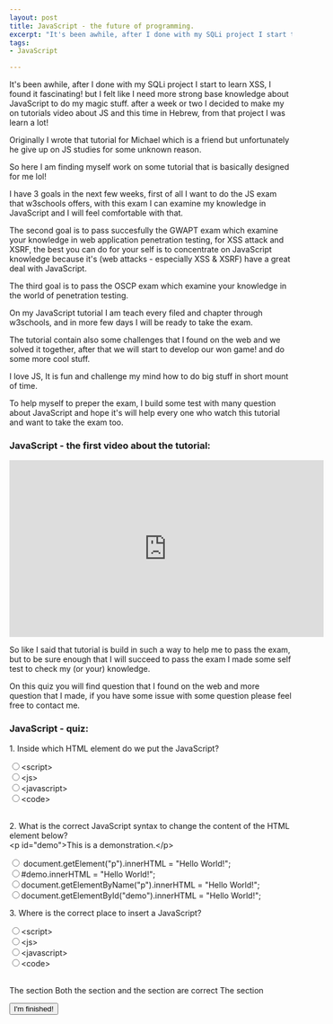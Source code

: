 ```yaml
---
layout: post
title: JavaScript - the future of programming.
excerpt: "It's been awhile, after I done with my SQLi project I start to learn XSS, I found it fascinating! but I felt like I need more strong base knowledge about JavaScript to do my magic stuff. after a week or two I decided to make my on tutorials video about JS and this time in Hebrew, from that project I was learn a lot!"
tags:
- JavaScript

---
```



It's been awhile, after I done with my SQLi project I start to learn XSS, I found it fascinating! but I felt like I need more strong base knowledge about JavaScript to do my magic stuff. after a week or two I decided to make my on tutorials video about JS and this time in Hebrew, from that project I was learn a lot!

Originally I wrote that tutorial for Michael which is a friend but unfortunately he give up on JS studies for some unknown reason.

So here I am finding myself work on some tutorial that is basically designed for me lol!

I have 3 goals in the next few weeks, first of all I want to do the JS exam that w3schools offers, with this exam I can examine my knowledge in JavaScript and I will feel comfortable with that.

The second goal is to pass succesfully the GWAPT exam which examine your knowledge in web application penetration testing, for XSS attack and XSRF, the best you can do for your self is to concentrate on JavaScript knowledge because it's (web attacks - especially XSS & XSRF) have a great deal with JavaScript.

The third goal is to pass the OSCP exam which examine your knowledge in the world of penetration testing.

On my JavaScript tutorial I am teach every filed and chapter through w3schools, and in more few days I will be ready to take the exam.

The tutorial contain also some challenges that I found on the web and we solved it together, after that we will start to develop our won game! and do some more cool stuff.

I love JS, It is fun and challenge my mind how to do big stuff in short mount of time.

To help myself to preper the exam, I build some test with many question about JavaScript and hope it's will help every one who watch this tutorial and want to take the exam too.


### JavaScript - the first video about the tutorial:

<iframe width="560" height="315" src="https://www.youtube.com/embed/2bJtEFba6zI" frameborder="0" allow="autoplay; encrypted-media" allowfullscreen></iframe>

So like I said that tutorial is build in such a way to help me to pass the exam, but to be sure enough that I will succeed to pass the exam I made some self test to check my (or your) knowledge.

On this quiz you will find question that I found on the web and more question that I made, if you have some issue with some question please feel free to contact me.

### JavaScript - quiz:

<script src="/scripts/quiz.js"></script>
<link rel="stylesheet" href="/scripts/quiz.css" />
<form id = "quiz" name = "quiz">

  <p class = "questions">1. Inside which HTML element do we put the JavaScript?</p>
  <input type = "radio" id = "mc" name = "q1" value = "1">&lt;script&gt;<br>
  <input type = "radio" id = "mc" name = "q1" value = "0">&lt;js&gt;<br>
  <input type = "radio" id = "mc" name = "q1" value = "0">&lt;javascript&gt;<br>
  <input type = "radio" id = "mc" name = "q1" value = "0">&lt;code&gt;<br>
  <br>

  <p class = "questions">2. What is the correct JavaScript syntax to change the content of the HTML element below?
  <br>
  &lt;p id="demo"&gt;This is a demonstration.&lt;/p&gt;
  </p>
  <input type = "radio" id = "mc" name = "q2" value = "0"> document.getElement("p").innerHTML = "Hello World!";<br>
  <input type = "radio" id = "mc" name = "q2" value = "0">#demo.innerHTML = "Hello World!";<br>
  <input type = "radio" id = "mc" name = "q2" value = "0">document.getElementByName("p").innerHTML = "Hello World!";<br>
  <input type = "radio" id = "mc" name = "q2" value = "1">document.getElementById("demo").innerHTML = "Hello World!";<br>


  <p class = "questions">3. Where is the correct place to insert a JavaScript?</p>
  <input type = "radio" id = "mc" name = "q3" value = "1">&lt;script&gt;<br>
  <input type = "radio" id = "mc" name = "q3" value = "0">&lt;js&gt;<br>
  <input type = "radio" id = "mc" name = "q3" value = "0">&lt;javascript&gt;<br>
  <input type = "radio" id = "mc" name = "q3" value = "0">&lt;code&gt;<br>
  <br>

  The <body> section
   Both the <head> section and the <body> section are correct
   The <head> section


  <input id = "button" type = "button" value = "I'm finished!" onclick = "check();">
  <p id="answer"></p>

</form>
